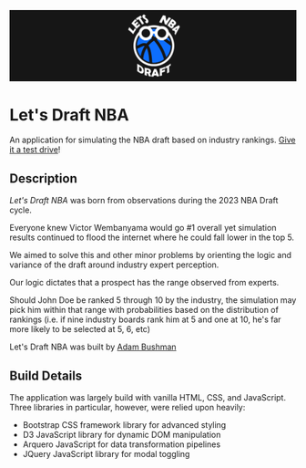 ![Let's Draft NBA Banner](./images/lets-draft-nba-banner.png)

# Let's Draft NBA

An application for simulating the NBA draft based on industry rankings. [Give it a test drive](https://adambushman.github.io/lets-draft-nba/)!

## Description

*Let's Draft NBA* was born from observations during the 2023 NBA Draft cycle.

Everyone knew Victor Wembanyama would go #1 overall yet simulation results continued to flood the internet where he could fall lower in the top 5.

We aimed to solve this and other minor problems by orienting the logic and variance of the draft around industry expert perception.

Our logic dictates that a prospect has the range observed from experts.

Should John Doe be ranked 5 through 10 by the industry, the simulation may pick him within that range with probabilities based on the distribution of rankings (i.e. if nine industry boards rank him at 5 and one at 10, he's far more likely to be selected at 5, 6, etc)

Let's Draft NBA was built by [Adam Bushman](https://www.adambushman.dev/follow.html)

## Build Details

The application was largely build with vanilla HTML, CSS, and JavaScript. Three libraries in particular, however, were relied upon heavily: 

*  Bootstrap CSS framework library for advanced styling
*  D3 JavaScript library for dynamic DOM manipulation
*  Arquero JavaScript for data transformation pipelines
*  JQuery JavaScript library for modal toggling
